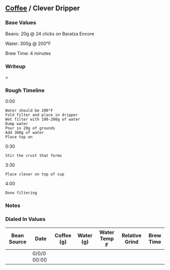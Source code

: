 ## [Coffee](.) / Clever Dripper ##

### Base Values ###

Beans: 20g @ 24 clicks on Baratza Encore

Water: 300g @ 200°F

Brew Time: 4 minutes

### Writeup ###
=


### Rough Timeline ###

0:00

    Water should be 200°F
    Fold filter and place in dripper
    Wet filter with 100-200g of water
    Dump water
    Pour in 20g of grounds
    Add 300g of water
    Place top on

0:30

    Stir the crust that forms

3:30

    Place clever on top of cup

4:00

    Done filtering

### Notes ###

### Dialed In Values ###

<table>
  <thead>
    <tr>
      <th scope="col">Bean Source</th>
      <th scope="col">Date</th>
      <th scope="col">Coffee (g)</th>
      <th scope="col">Water (g)</th>
      <th scope="col">Water Temp F</th>
      <th scope="col">Relative Grind</th>
      <th scope="col">Brew Time</th>
    </tr>
  </thead>
  <tbody>
    <tr>
      <td></td>
      <td>0/0/0 00:00</td>
      <td></td>
      <td></td>
      <td></td>
      <td></td>
      <td></td>
    </tr>
  </tbody>
</table>

